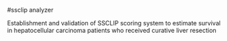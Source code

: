 #ssclip analyzer

Establishment and validation of SSCLIP scoring system to estimate survival in hepatocellular carcinoma patients who received curative liver resection
